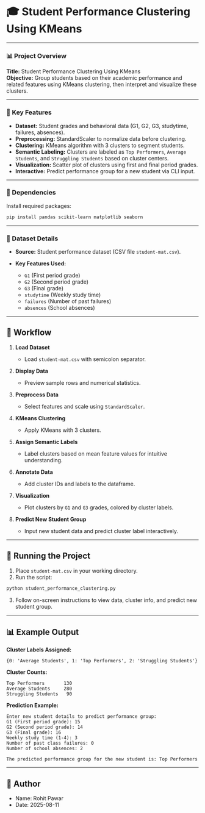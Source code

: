 # 🎓 Student Performance Clustering Using KMeans

---

### 📊 Project Overview
**Title:** Student Performance Clustering Using KMeans  
**Objective:** Group students based on their academic performance and related features using KMeans clustering, then interpret and visualize these clusters.

---

### 🧠 Key Features
- **Dataset:** Student grades and behavioral data (G1, G2, G3, studytime, failures, absences).  
- **Preprocessing:** StandardScaler to normalize data before clustering.  
- **Clustering:** KMeans algorithm with 3 clusters to segment students.  
- **Semantic Labeling:** Clusters are labeled as `Top Performers`, `Average Students`, and `Struggling Students` based on cluster centers.  
- **Visualization:** Scatter plot of clusters using first and final period grades.  
- **Interactive:** Predict performance group for a new student via CLI input.

---

### 🧰 Dependencies
Install required packages:
```bash
pip install pandas scikit-learn matplotlib seaborn
```

---

### 📁 Dataset Details

* **Source:** Student performance dataset (CSV file `student-mat.csv`).
* **Key Features Used:**

  * `G1` (First period grade)
  * `G2` (Second period grade)
  * `G3` (Final grade)
  * `studytime` (Weekly study time)
  * `failures` (Number of past failures)
  * `absences` (School absences)

---

## 📂 Workflow

1. **Load Dataset**

   * Load `student-mat.csv` with semicolon separator.

2. **Display Data**

   * Preview sample rows and numerical statistics.

3. **Preprocess Data**

   * Select features and scale using `StandardScaler`.

4. **KMeans Clustering**

   * Apply KMeans with 3 clusters.

5. **Assign Semantic Labels**

   * Label clusters based on mean feature values for intuitive understanding.

6. **Annotate Data**

   * Add cluster IDs and labels to the dataframe.

7. **Visualization**

   * Plot clusters by `G1` and `G3` grades, colored by cluster labels.

8. **Predict New Student Group**

   * Input new student data and predict cluster label interactively.

---

## 🚀 Running the Project

1. Place `student-mat.csv` in your working directory.
2. Run the script:

```bash
python student_performance_clustering.py
```

3. Follow on-screen instructions to view data, cluster info, and predict new student group.

---

## 📊 Example Output

**Cluster Labels Assigned:**

```
{0: 'Average Students', 1: 'Top Performers', 2: 'Struggling Students'}
```

**Cluster Counts:**

```
Top Performers       130
Average Students     280
Struggling Students   90
```

**Prediction Example:**

```
Enter new student details to predict performance group:
G1 (First period grade): 15
G2 (Second period grade): 14
G3 (Final grade): 16
Weekly study time (1-4): 3
Number of past class failures: 0
Number of school absences: 2

The predicted performance group for the new student is: Top Performers
```

---

## 📜 Author

* Name: Rohit Pawar 
* Date: 2025-08-11

